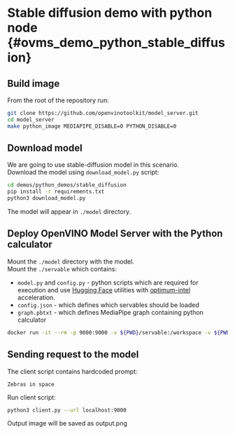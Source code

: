 # Stable diffusion demo with python node {#ovms_demo_python_stable_diffusion}


## Build image

From the root of the repository run:

```bash
git clone https://github.com/openvinotoolkit/model_server.git
cd model_server
make python_image MEDIAPIPE_DISABLE=0 PYTHON_DISABLE=0
```

## Download model

We are going to use stable-diffusion model in this scenario.  
Download the model using `download_model.py` script:

```bash
cd demos/python_demos/stable_diffusion
pip install -r requirements.txt
python3 download_model.py
```

The model will appear in `./model` directory.

## Deploy OpenVINO Model Server with the Python calculator

Mount the `./model` directory with the model.  
Mount the `./servable` which contains:
- `model.py` and `config.py` - python scripts which are required for execution and use [Hugging Face](https://huggingface.co/) utilities with [optimum-intel](https://github.com/huggingface/optimum-intel) acceleration.
- `config.json` - which defines which servables should be loaded
- `graph.pbtxt` - which defines MediaPipe graph containing python calculator

```bash
docker run -it --rm -p 9000:9000 -v ${PWD}/servable:/workspace -v ${PWD}/model:/model/ openvino/model_server:py --config_path /workspace/config.json --port 9000
```

## Sending request to the model

The client script contains hardcoded prompt:
```
Zebras in space
```

Run client script:
```bash
python3 client.py --url localhost:9000
```

Output image will be saved as output.png
